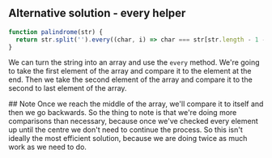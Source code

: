 ## Alternative solution - every helper

```js
function palindrome(str) {
  return str.split('').every((char, i) => char === str[str.length - 1 - i])
}
```

We can turn the string into an array and use the `every` method. We're going to take the first element of the array and compare it to the element at the end. Then we take the second element of the array and compare it to the second to last element of the array.

## Note
Once we reach the middle of the array, we'll compare it to itself and then we go backwards. So the thing to note is that we're doing more comparisons than necessary, because once we've checked every element up until the centre we don't need to continue the process. So this isn't ideally the most efficient solution, because we are doing twice as much work as we need to do.
